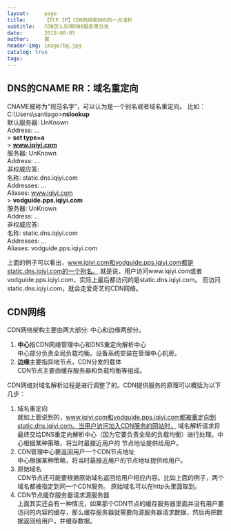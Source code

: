 ```yaml
---
layout:     page
title:      【TCP IP】CDN网络和DNS的一点浅析
subtitle:   CDN怎么利用DNS服务来分发
date:       2018-08-05
author:     翼
header-img: image/bg.jpg
catalog: true
tags:
---
```


## DNS的CNAME RR：域名重定向
CNAME被称为“规范名字”，可以认为是一个别名或者域名重定向。
比如：  
C:\Users\santiago>**nslookup**  
默认服务器:  UnKnown  
Address:  ...  
\> **set type=a**  
\> **www.iqiyi.com**  
服务器:  UnKnown  
Address:  ...  
非权威应答:  
名称:    static.dns.iqiyi.com  
Addresses:  ...  
Aliases:  www.iqiyi.com  
\> **vodguide.pps.iqiyi.com**  
服务器:  UnKnown  
Address:  ...  
非权威应答:  
名称:    static.dns.iqiyi.com  
Addresses:  ...  
Aliases:  vodguide.pps.iqiyi.com  

上面的例子可以看出，www.iqiyi.com和vodguide.pps.iqiyi.com都是static.dns.iqiyi.com的一个别名。
就是说，用户访问www.iqiyi.com或者vodguide.pps.iqiyi.com，实际上最后都访问的是static.dns.iqiyi.com。
而访问static.dns.iqiyi.com，就会走爱奇艺的CDN网络。

## CDN网络
CDN网络架构主要由两大部分: 中心和边缘两部分。  
1. **中心**指CDN网络管理中心和DNS重定向解析中心  
中心部分负责全局负载均衡。设备系统安装在管理中心机房。
2. **边缘**主要指异地节点，CDN分发的载体  
CDN节点主要由缓存服务器和负载均衡等组成。  

CDN网络对域名解析过程是进行调整了的。CDN提供服务的原理可以概括为以下几步：  
1. 域名重定向  
就如上面说到的，www.iqiyi.com和vodguide.pps.iqiyi.com都被重定向到static.dns.iqiyi.com。当用户访问加入CDN服务的网站时，
域名解析请求将最终交给DNS重定向解析中心（因为它要负责全局的负载均衡）进行处理。中心根据某种策略，将当时最接近用户的
节点地址提供给用户。  
2. CDN管理中心要返回用户一个CDN节点地址  
中心根据某种策略，将当时最接近用户的节点地址提供给用户。    
3. 原始域名  
CDN节点还可能要根据原始域名返回给用户相应内容。比如上面的例子，两个域名都被指定到同一个CDN服务。
原始域名可以在http头里面取到。    
4. CDN节点缓存服务器请求源服务器  
上面其实还会有一种情况，如果那个CDN节点的缓存服务器里面并没有用户要访问的内容的缓存，那么缓存服务器就需要向源服务器请求数据，然后再把数据返回给用户，并缓存数据。
